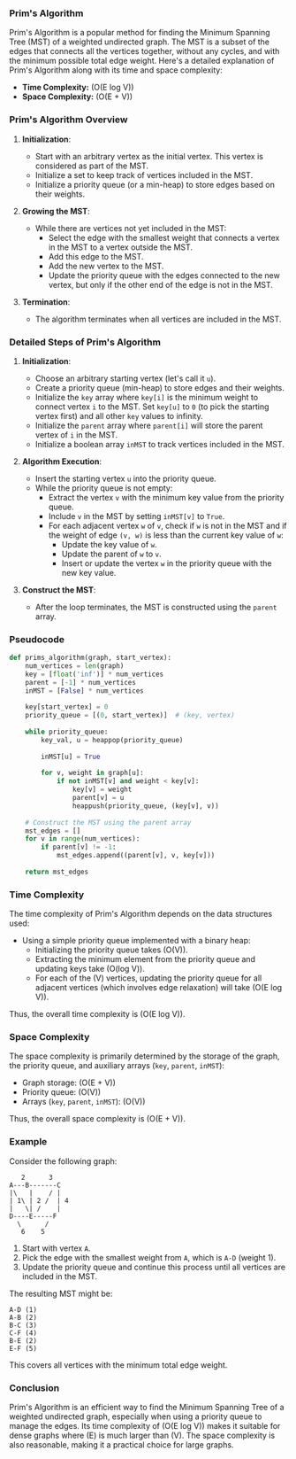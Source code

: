 ### Prim's Algorithm

Prim's Algorithm is a popular method for finding the Minimum Spanning Tree (MST) of a weighted undirected graph. The MST is a subset of the edges that connects all the vertices together, without any cycles, and with the minimum possible total edge weight. Here's a detailed explanation of Prim's Algorithm along with its time and space complexity:

- **Time Complexity:** \(O(E log V)\)
- **Space Complexity:** \(O(E + V)\)

### Prim's Algorithm Overview

1. **Initialization**:
   - Start with an arbitrary vertex as the initial vertex. This vertex is considered as part of the MST.
   - Initialize a set to keep track of vertices included in the MST.
   - Initialize a priority queue (or a min-heap) to store edges based on their weights.

2. **Growing the MST**:
   - While there are vertices not yet included in the MST:
     - Select the edge with the smallest weight that connects a vertex in the MST to a vertex outside the MST.
     - Add this edge to the MST.
     - Add the new vertex to the MST.
     - Update the priority queue with the edges connected to the new vertex, but only if the other end of the edge is not in the MST.

3. **Termination**:
   - The algorithm terminates when all vertices are included in the MST.

### Detailed Steps of Prim's Algorithm

1. **Initialization**:
   - Choose an arbitrary starting vertex (let's call it `u`).
   - Create a priority queue (min-heap) to store edges and their weights.
   - Initialize the `key` array where `key[i]` is the minimum weight to connect vertex `i` to the MST. Set `key[u]` to `0` (to pick the starting vertex first) and all other `key` values to infinity.
   - Initialize the `parent` array where `parent[i]` will store the parent vertex of `i` in the MST.
   - Initialize a boolean array `inMST` to track vertices included in the MST.

2. **Algorithm Execution**:
   - Insert the starting vertex `u` into the priority queue.
   - While the priority queue is not empty:
     - Extract the vertex `v` with the minimum key value from the priority queue.
     - Include `v` in the MST by setting `inMST[v]` to `True`.
     - For each adjacent vertex `w` of `v`, check if `w` is not in the MST and if the weight of edge `(v, w)` is less than the current key value of `w`:
       - Update the key value of `w`.
       - Update the parent of `w` to `v`.
       - Insert or update the vertex `w` in the priority queue with the new key value.

3. **Construct the MST**:
   - After the loop terminates, the MST is constructed using the `parent` array.

### Pseudocode

```python
def prims_algorithm(graph, start_vertex):
    num_vertices = len(graph)
    key = [float('inf')] * num_vertices
    parent = [-1] * num_vertices
    inMST = [False] * num_vertices
    
    key[start_vertex] = 0
    priority_queue = [(0, start_vertex)]  # (key, vertex)
    
    while priority_queue:
        key_val, u = heappop(priority_queue)
        
        inMST[u] = True
        
        for v, weight in graph[u]:
            if not inMST[v] and weight < key[v]:
                key[v] = weight
                parent[v] = u
                heappush(priority_queue, (key[v], v))
    
    # Construct the MST using the parent array
    mst_edges = []
    for v in range(num_vertices):
        if parent[v] != -1:
            mst_edges.append((parent[v], v, key[v]))
    
    return mst_edges
```

### Time Complexity

The time complexity of Prim's Algorithm depends on the data structures used:
- Using a simple priority queue implemented with a binary heap:
  - Initializing the priority queue takes \(O(V)\).
  - Extracting the minimum element from the priority queue and updating keys take \(O(log V)\).
  - For each of the \(V\) vertices, updating the priority queue for all adjacent vertices (which involves edge relaxation) will take \(O(E log V)\).

Thus, the overall time complexity is \(O(E log V)\).

### Space Complexity

The space complexity is primarily determined by the storage of the graph, the priority queue, and auxiliary arrays (`key`, `parent`, `inMST`):
- Graph storage: \(O(E + V)\)
- Priority queue: \(O(V)\)
- Arrays (`key`, `parent`, `inMST`): \(O(V)\)

Thus, the overall space complexity is \(O(E + V)\).

### Example

Consider the following graph:

```
   2      3
A---B-------C
|\   |    / |
| 1\ | 2 /  | 4
|   \| /    |
D----E-----F
  \      /
   6    5
```

1. Start with vertex `A`.
2. Pick the edge with the smallest weight from `A`, which is `A-D` (weight 1).
3. Update the priority queue and continue this process until all vertices are included in the MST.

The resulting MST might be:

```
A-D (1)
A-B (2)
B-C (3)
C-F (4)
B-E (2)
E-F (5)
```

This covers all vertices with the minimum total edge weight.

### Conclusion

Prim's Algorithm is an efficient way to find the Minimum Spanning Tree of a weighted undirected graph, especially when using a priority queue to manage the edges. Its time complexity of \(O(E log V)\) makes it suitable for dense graphs where \(E\) is much larger than \(V\). The space complexity is also reasonable, making it a practical choice for large graphs.